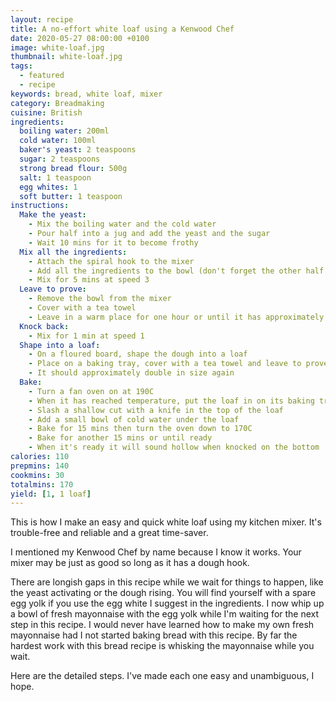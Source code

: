 ```yaml
---
layout: recipe
title: A no-effort white loaf using a Kenwood Chef
date: 2020-05-27 08:00:00 +0100
image: white-loaf.jpg
thumbnail: white-loaf.jpg
tags:
  - featured
  - recipe
keywords: bread, white loaf, mixer
category: Breadmaking
cuisine: British
ingredients:
  boiling water: 200ml
  cold water: 100ml
  baker's yeast: 2 teaspoons
  sugar: 2 teaspoons
  strong bread flour: 500g
  salt: 1 teaspoon
  egg whites: 1
  soft butter: 1 teaspoon
instructions:
  Make the yeast:
    - Mix the boiling water and the cold water
    - Pour half into a jug and add the yeast and the sugar
    - Wait 10 mins for it to become frothy
  Mix all the ingredients:
    - Attach the spiral hook to the mixer
    - Add all the ingredients to the bowl (don't forget the other half of the water)
    - Mix for 5 mins at speed 3
  Leave to prove:
    - Remove the bowl from the mixer
    - Cover with a tea towel
    - Leave in a warm place for one hour or until it has approximately doubled in size
  Knock back:
    - Mix for 1 min at speed 1
  Shape into a loaf:
    - On a floured board, shape the dough into a loaf
    - Place on a baking tray, cover with a tea towel and leave to prove
    - It should approximately double in size again
  Bake:
    - Turn a fan oven on at 190C
    - When it has reached temperature, put the loaf in on its baking tray
    - Slash a shallow cut with a knife in the top of the loaf
    - Add a small bowl of cold water under the loaf
    - Bake for 15 mins then turn the oven down to 170C
    - Bake for another 15 mins or until ready
    - When it's ready it will sound hollow when knocked on the bottom
calories: 110
prepmins: 140
cookmins: 30
totalmins: 170
yield: [1, 1 loaf]
---
```

<!--excerpt.start-->
This is how I make an easy and quick white loaf using my kitchen mixer. It's trouble-free and reliable and a great time-saver.
<!--excerpt.end-->

I mentioned my Kenwood Chef by name because I know it works. Your mixer may be just as good so long as it has a dough hook.

There are longish gaps in this recipe while we wait for things to happen, like the yeast activating or the dough rising. You will find yourself with a spare egg yolk if you use the egg white I suggest in the ingredients. I now whip up a bowl of fresh mayonnaise with the egg yolk while I'm waiting for the next step in this recipe. I would never have learned how to make my own fresh mayonnaise had I not started baking bread with this recipe. By far the hardest work with this bread recipe is whisking the mayonnaise while you wait.

Here are the detailed steps. I've made each one easy and unambiguous, I hope.
